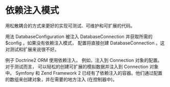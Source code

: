 依赖注入模式
======

用松散耦合的方式来更好的实现可测试、可维护和可扩展的代码。

用法
DatabaseConfiguration 被注入  DatabaseConnection  并获取所需的  $config 。如果没有依赖注入模式， 配置将直接创建  DatabaseConnection 。这对测试和扩展来说很不好。

例子
Doctrine2 ORM 使用依赖注入。 例如，注入到  Connection  对象的配置。 对于测试而言， 可以轻松的创建可扩展的模拟数据并注入到  Connection  对象中。
Symfony 和 Zend Framework 2 已经有了依赖注入的容器。他们通过配置的数组来创建对象，并在需要的地方注入 (在控制器中)。